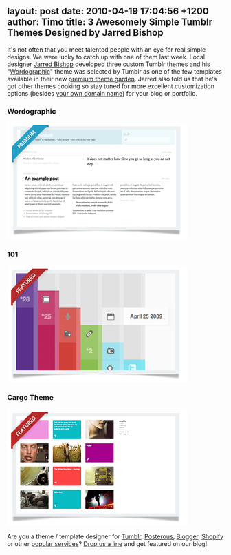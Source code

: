 layout: post
date: 2010-04-19 17:04:56 +1200
author: Timo
title: 3 Awesomely Simple Tumblr Themes Designed by Jarred Bishop
----

It's not often that you meet talented people with an eye for real simple designs. We were lucky to catch up with one of them last week. Local designer [Jarred Bishop](http://jarredbishop.info) developed three custom Tumblr themes and his "[Wordographic](http://www.tumblr.com/theme/8948)" theme was selected by Tumblr as one of the few templates available in their new [premium theme garden](http://www.tumblr.com/themes/premium). Jarred also told us that he's got other themes cooking so stay tuned for more excellent customization options (besides [your own domain name](https://iwantmyname.com)) for your blog or portfolio.



### Wordographic

[![wordographic.png](/media/2010-04-19-wordographic.png)](http://www.tumblr.com/theme/8948)



### 101

[![101.png](/media/2010-04-19-101.png)](http://www.tumblr.com/theme/483)



### Cargo Theme

[![cargo-theme.png](/media/2010-04-19-cargo-theme.png)](http://www.tumblr.com/theme/2463)

Are you a theme / template designer for [Tumblr](https://iwantmyname.com/features/applications/custom-domain-apps/blogs/tumblr-tumblelog-easy-blog-with-own-url), [Posterous](https://iwantmyname.com/features/applications/custom-domain-apps/blogs/posterous-blog-photos-mp3-video-by-email), [Blogger](https://iwantmyname.com/features/applications/custom-domain-apps/blogs/blogger-blogspot-free-blog-with-own-url), [Shopify](https://iwantmyname.com/features/applications/custom-domain-apps/e-commerce/shopify-hosted-online-store-platform-and-shop-software) or other [popular services](https://iwantmyname.com/services)? [Drop us a line](https://iwantmyname.com/support) and get featured on our blog!
